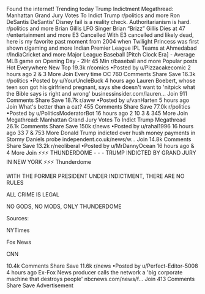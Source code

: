 Found the internet!
Trending today
Trump Indictment
Megathread: Manhattan Grand Jury Votes To Indict Trump
r/politics and more
Ron DeSantis
DeSantis' Disney fail is a reality check. Authoritarianism is hard.
r/politics and more
Brian Gillis
LFO Singer Brian “Brizz” Gillis Dies at 47
r/entertainment and more
E3 Cancelled
With E3 cancelled and likely dead, here is my favorite past moment from 2004 when Twilight Princess was first shown
r/gaming and more
Indian Premier League
IPL Teams at Ahmedabad
r/IndiaCricket and more
Major League Baseball
[Pitch Clock Era] - Average MLB game on Opening Day - 2Hr 45 Min
r/baseball and more
Popular posts
Hot
Everywhere
New
Top
19.3k
r/comics
•Posted by
u/Pizzacakecomic
2 hours ago
2
& 3 More
Join
Every time
OC
760 Comments
Share
Save
16.3k
r/politics
•Posted by
u/YourUncleBuck
4 hours ago
Lauren Boebert, whose teen son got his girlfriend pregnant, says she doesn't want to 'nitpick what the Bible says is right and wrong'
businessinsider.com/lauren...
Join
911 Comments
Share
Save
18.7k
r/aww
•Posted by
u/vanHarten
5 hours ago
Join
What's better than a cat?
455 Comments
Share
Save
77.0k
r/politics
•Posted by
u/PoliticsModeratorBot
16 hours ago
2
10
3
& 345 More
Join
Megathread: Manhattan Grand Jury Votes To Indict Trump
Megathread
26.1k Comments
Share
Save
150k
r/news
•Posted by
u/rahal1996
16 hours ago
33
7
& 753 More
Donald Trump indicted over hush money payments in Stormy Daniels probe
independent.co.uk/news/w...
Join
14.8k Comments
Share
Save
13.2k
r/neoliberal
•Posted by
u/MrDannyOcean
16 hours ago
& 4 More
Join
⚡⚡⚡ THUNDERDOME - - - TRUMP INDICTED BY GRAND JURY IN NEW YORK ⚡⚡⚡
Thunderdome

WITH THE FORMER PRESIDENT UNDER INDICTMENT, THERE ARE NO RULES

ALL CRIME IS LEGAL

NO GODS, NO MODS, ONLY THUNDERDOME

Sources:

NYTimes

Fox News

CNN

10.4k Comments
Share
Save
11.6k
r/news
•Posted by
u/Perfect-Editor-5008
4 hours ago
Ex-Fox News producer calls the network a 'big corporate machine that destroys people'
nbcnews.com/news/f...
Join
413 Comments
Share
Save
Advertisement